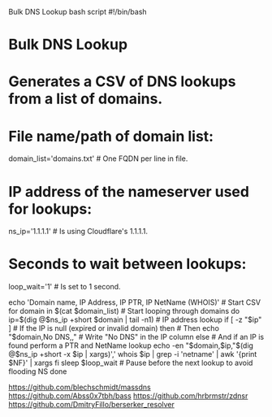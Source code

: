 Bulk DNS Lookup bash script 
#!/bin/bash
# Bulk DNS Lookup
# Generates a CSV of DNS lookups from a list of domains.
#
# File name/path of domain list:
domain_list='domains.txt' # One FQDN per line in file.
#
# IP address of the nameserver used for lookups:
ns_ip='1.1.1.1' # Is using Cloudflare's 1.1.1.1.
#
# Seconds to wait between lookups:
loop_wait='1' # Is set to 1 second.

echo 'Domain name, IP Address, IP PTR, IP NetName (WHOIS)' # Start CSV
for domain in $(cat $domain_list) # Start looping through domains
do
    ip=$(dig @$ns_ip +short $domain | tail -n1) # IP address lookup
    if [ -z "$ip" ] # If the IP is null (expired or invalid domain)
        then # Then
            echo "$domain,No DNS,," # Write "No DNS" in the IP column
        else # And if an IP is found perform a PTR and NetName lookup
            echo -en "$domain,$ip,"$(dig @$ns_ip +short -x $ip | xargs)','
            whois $ip | grep -i 'netname' | awk '{print $NF}' | xargs
    fi
    sleep $loop_wait # Pause before the next lookup to avoid flooding NS
done

https://github.com/blechschmidt/massdns
https://github.com/Abss0x7tbh/bass
https://github.com/hrbrmstr/zdnsr
https://github.com/DmitryFillo/berserker_resolver


